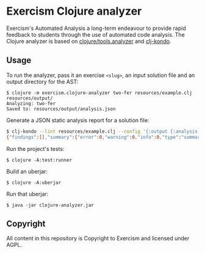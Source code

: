 # Exercism Clojure analyzer

Exercism's Automated Analysis a long-term endeavour to provide rapid feedback to students through the use of automated code analysis. The Clojure analyzer is based on [clojure/tools.analyzer](https://github.com/clojure/tools.analyzer) and [clj-kondo](https://github.com/borkdude/clj-kondo).

## Usage

To run the analyzer, pass it an exercise `<slug>`, an input solution file and an output directory for the AST:

    $ clojure -m exercism.clojure-analyzer two-fer resources/example.clj resources/output/
    Analyzing: two-fer
    Saved to: resources/output/analysis.json

Generate a JSON static analysis report for a solution file:

``` bash
$ clj-kondo --lint resources/example.clj --config '{:output {:analysis true :format :json}}'
{"findings":[],"summary":{"error":0,"warning":0,"info":0,"type":"summary","duration":53},"analysis":{"namespace-definitions":[{"filename":"resources/example.clj","row":1,"col":1,"name":"two-fer"}],"namespace-usages":[],"var-definitions":[{"filename":"resources/example.clj","row":3,"col":1,"ns":"two-fer","name":"two-fer","fixed-arities":[0,1]}],"var-usages":[{"fixed-arities":[0,1],"name":"str","filename":"resources/example.clj","from":"two-fer","col":8,"from-var":"two-fer","arity":1,"varargs-min-arity":1,"row":4,"to":"clojure.core"},{"fixed-arities":[0,1],"name":"str","filename":"resources/example.clj","from":"two-fer","col":12,"from-var":"two-fer","arity":3,"varargs-min-arity":1,"row":5,"to":"clojure.core"},{"name":"defn","filename":"resources/example.clj","from":"two-fer","macro":true,"col":2,"arity":3,"varargs-min-arity":2,"row":3,"to":"clojure.core"}]}}
```

Run the project's tests:

    $ clojure -A:test:runner

Build an uberjar:

    $ clojure -A:uberjar

Run that uberjar:

    $ java -jar clojure-analyzer.jar

## Copyright

All content in this repository is Copyright to Exercism and licensed under AGPL.

